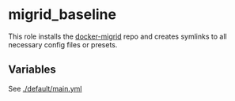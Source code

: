 # migrid\_baseline

This role installs the [docker-migrid](https://github.com/ucphhpc/docker-migrid) repo and creates symlinks
to all necessary config files or presets.

## Variables

See [./default/main.yml](./default/main.yml)
